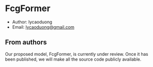 # FcgFormer
- Author: lycaoduong
- Email: lycaoduong@gmail.com

## From authors
Our proposed model, FcgFormer, is currently under review. Once it has been published, we will make all the source code publicly available.
